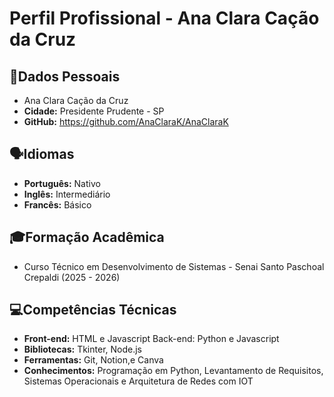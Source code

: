 # Perfil Profissional - Ana Clara Cação da Cruz
## 👤Dados Pessoais
- Ana Clara Cação da Cruz 
- **Cidade:** Presidente Prudente  - SP
- **GitHub:** https://github.com/AnaClaraK/AnaClaraK 
## 🗣️Idiomas
- **Português:** Nativo
- **Inglês:** Intermediário
- **Francês:** Básico

## 🎓Formação Acadêmica
- Curso Técnico em Desenvolvimento de Sistemas - Senai Santo Paschoal Crepaldi (2025 - 2026)
## 💻Competências Técnicas
- **Front-end:** HTML e Javascript
Back-end: Python e Javascript
- **Bibliotecas:** Tkinter, Node.js
- **Ferramentas:** Git, Notion,e Canva
- **Conhecimentos:** Programação em Python, Levantamento de Requisitos, Sistemas Operacionais e Arquitetura de Redes com IOT
